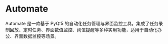 # Automate
Automate 是一款基于 PyQt5 的自动化任务管理与界面监控工具，集成了任务录制回放、定时任务、界面数值监控、阈值提醒等多种实用功能，适用于自动化办公、界面数据监控等场景。
